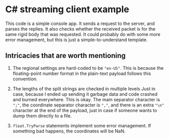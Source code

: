 # C# streaming client example

This code is a simple console app. It sends a request to the server, and parses the replies. It also checks whether the received packet is for the same rigid body that was requested. It could probably do with some more error management, but this is just a simple-to-understand template.

## Intricacies that are worth mentioning

1. The regional settings are hard-coded to be `"en-US"`.
This is because the floating-point number format in the plain-text payload follows this convention.

2. The lengths of the split strings are checked in multiple levels
Just in case, because I ended up sending it garbage data and code crashed and burned everywhere. This is okay. The main separator character is `";"`, the coordinate separator character is `","`, and there is an extra `"\n"` character at the end of the payload, just in case if someone wants to dump them directly to a file.

3. `float.TryParse` statements implement some error management.
If something bad happens, the coordinates will be NaN.